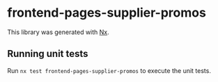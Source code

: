 # frontend-pages-supplier-promos

This library was generated with [Nx](https://nx.dev).

## Running unit tests

Run `nx test frontend-pages-supplier-promos` to execute the unit tests.

